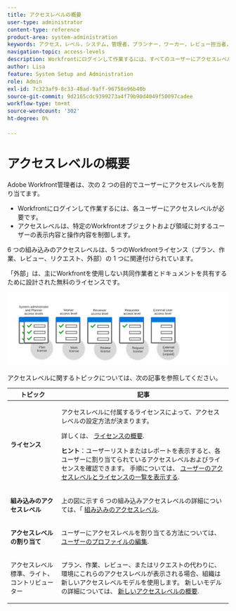 ```yaml
---
title: アクセスレベルの概要
user-type: administrator
content-type: reference
product-area: system-administration
keywords: アクセス，レベル，システム，管理者，プランナー，ワーカー，レビュー担当者，要求者，外部，ユーザー
navigation-topic: access-levels
description: Workfrontにログインして作業するには、すべてのユーザーにアクセスレベルが必要です。 アクセスレベルを使用して、特定のWorkfrontオブジェクトや領域でユーザーが表示したり実行したりする操作を制御できます。 組み込みの 6 つのアクセスレベルはそれぞれ、5 つのWorkfrontライセンス（プラン、作業、レビュー、リクエスト、外部）の 1 つに関連付けられています。
author: Lisa
feature: System Setup and Administration
role: Admin
exl-id: 7c323af9-8c33-48ad-9aff-96758e96b40b
source-git-commit: 9d2165cdc9399273a4f79b90d4049f50097cadee
workflow-type: tm+mt
source-wordcount: '302'
ht-degree: 0%

---
```


# アクセスレベルの概要

<!-- Audited: 12/2023 -->

Adobe Workfront管理者は、次の 2 つの目的でユーザーにアクセスレベルを割り当てます。

* Workfrontにログインして作業するには、各ユーザーにアクセスレベルが必要です。
* アクセスレベルは、特定のWorkfrontオブジェクトおよび領域に対するユーザーの表示内容と操作内容を制御します。

6 つの組み込みのアクセスレベルは、5 つのWorkfrontライセンス（プラン、作業、レビュー、リクエスト、外部）の 1 つに関連付けられています。

「外部」は、主にWorkfrontを使用しない共同作業者とドキュメントを共有するために設計された無料のライセンスです。

![](assets/access-levels-and-licenses-old.png)

アクセスレベルに関するトピックについては、次の記事を参照してください。

<table style="table-layout:auto"> 
 <col> 
 <col> 
 <thead> 
  <tr> 
   <th>トピック</th> 
   <th>記事</th> 
  </tr> 
 </thead> 
 <tbody> 
  <tr> 
   <td><p><strong>ライセンス</strong></p></td> 
   <td> <p>アクセスレベルに付属するライセンスによって、アクセスレベルの設定方法が決まります。</p> <p>詳しくは、 <a href="../../../administration-and-setup/add-users/access-levels-and-object-permissions/wf-licenses.md" class="MCXref xref">ライセンスの概要</a>.</p> <p><strong>ヒント</strong>：ユーザーリストまたはレポートを表示すると、各ユーザーに割り当てられているアクセスレベルおよびライセンスを確認できます。 手順については、 <a href="../../../administration-and-setup/add-users/access-levels-and-object-permissions/list-access-levels-and-licenses-for-your-users.md" class="MCXref xref">ユーザーのアクセスレベルとライセンスの一覧を表示する</a>.</p> </td> 
  </tr> 
  <tr> 
   <td><strong>組み込みのアクセスレベル</strong></td> 
   <td> <p>上の図に示す 6 つの組み込みアクセスレベルの詳細については、「 <a href="../../../administration-and-setup/add-users/access-levels-and-object-permissions/default-access-levels-in-workfront.md" class="MCXref xref">組み込みのアクセスレベル</a>.</p> </td> 
  </tr> 
  <tr> 
   <td><strong>アクセスレベルの割り当て</strong></td> 
   <td> <p>ユーザーにアクセスレベルを割り当てる方法については、 <a href="../../../administration-and-setup/add-users/create-and-manage-users/edit-a-users-profile.md" class="MCXref xref">ユーザーのプロファイルの編集</a>.</p> </td> 
  </tr> 
  <tr> 
   <td>アクセスレベル標準、ライト、コントリビューター</td> 
   <td> <p>プラン、作業、レビュー、またはリクエストの代わりに、環境にこれらのアクセスレベルが表示される場合、組織は新しいアクセスレベルモデルを使用します。 新しいモデルの詳細については、 <a href="../../../administration-and-setup/add-users/how-access-levels-work/access-level-overview.md" class="MCXref xref">新しいアクセスレベルの概要</a>.</p> </td> 
  </tr> 
  <!--
  <tr> 
   <td>Access levels and proofing</td> 
   <td> <p>Your users' access levels can affect proofing for each permission profile. For more information, see the section in the article .</p> </td> 
  </tr> 
  -->
 </tbody> 
</table>
